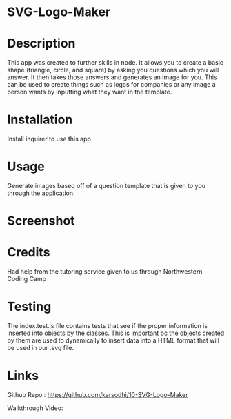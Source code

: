 # SVG-Logo-Maker

# Description
 This app was created to further skills in node.  It allows you to create a basic shape (triangle, circle, and square) by asking you questions which you will answer.  It then takes those answers and generates an image for you.  This can be used to create things such as logos for companies or any image a person wants by inputting what they want in the template.

# Installation

Install inquirer to use this app

# Usage

Generate images based off of a question template that is given to you through the application.

# Screenshot

# Credits
 Had help from the tutoring service given to us through Northwestern Coding Camp

# Testing

The index.test.js file contains tests that see if the proper information is inserted into objects by the classes. This is important bc the objects created by them are used to dynamically to insert data into a HTML format that will be used in our .svg file.

 # Links

 Github Repo : https://github.com/karsodhi/10-SVG-Logo-Maker

 Walkthrough Video: 